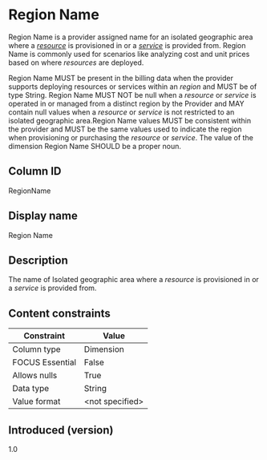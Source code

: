 # Region Name

Region Name is a provider assigned name for an isolated geographic area where a [*resource*](#glossary:resource) is provisioned in or a [*service*](#glossary:service) is provided from. Region Name is commonly used for scenarios like analyzing cost and unit prices based on where *resources* are deployed. 

Region Name MUST be present in the billing data when the provider supports deploying resources or services within an *region* and MUST be of type String. Region Name MUST NOT be null when a *resource* or *service* is operated in or managed from a distinct region by the Provider and MAY contain null values when a *resource* or *service* is not restricted to an isolated geographic area.Region Name values MUST be consistent within the provider and MUST be the same values used to indicate the region when provisioning or purchasing the *resource* or *service*. The value of the dimension Region Name SHOULD be a proper noun.

## Column ID

RegionName

## Display name

Region Name

## Description

The name of Isolated geographic area where a *resource* is provisioned in or a *service* is provided from.

## Content constraints

| Constraint      | Value           |
|-----------------|-----------------|
| Column type     | Dimension       |
| FOCUS Essential | False           |
| Allows nulls    | True            |
| Data type       | String          |
| Value format    | \<not specified>|

## Introduced (version)

1.0
